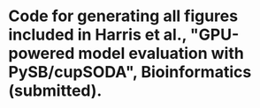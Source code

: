 # Code for generating all figures included in Harris et al., "GPU-powered model evaluation with PySB/cupSODA", Bioinformatics (submitted).
